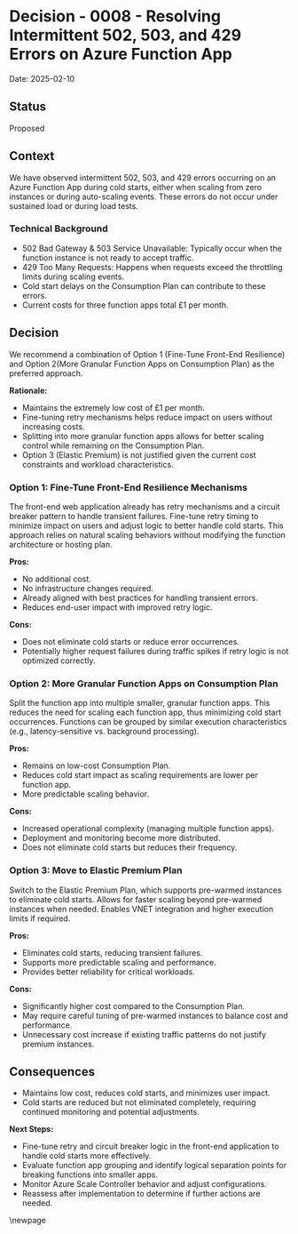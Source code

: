 # Decision - 0008 - Resolving Intermittent 502, 503, and 429 Errors on Azure Function App

Date: 2025-02-10

## Status

Proposed

## Context

We have observed intermittent 502, 503, and 429 errors occurring on an Azure Function App during cold starts,
either when scaling from zero instances or during auto-scaling events.
These errors do not occur under sustained load or during load tests.

### Technical Background

- 502 Bad Gateway & 503 Service Unavailable: Typically occur when the function instance is not ready to accept traffic.
- 429 Too Many Requests: Happens when requests exceed the throttling limits during scaling events.
- Cold start delays on the Consumption Plan can contribute to these errors.
- Current costs for three function apps total £1 per month.

## Decision

We recommend a combination of Option 1 (Fine-Tune Front-End Resilience) and
Option 2(More Granular Function Apps on Consumption Plan) as the preferred approach.

**Rationale:**

- Maintains the extremely low cost of £1 per month.
- Fine-tuning retry mechanisms helps reduce impact on users without increasing costs.
- Splitting into more granular function apps allows for better scaling control while remaining on the Consumption Plan.
- Option 3 (Elastic Premium) is not justified given the current cost constraints and workload characteristics.

### Option 1: Fine-Tune Front-End Resilience Mechanisms

The front-end web application already has retry mechanisms and a circuit breaker pattern to handle transient failures.
Fine-tune retry timing to minimize impact on users and adjust logic to better handle cold starts.
This approach relies on natural scaling behaviors without modifying the function architecture or hosting plan.

**Pros:**

- No additional cost.
- No infrastructure changes required.
- Already aligned with best practices for handling transient errors.
- Reduces end-user impact with improved retry logic.

**Cons:**

- Does not eliminate cold starts or reduce error occurrences.
- Potentially higher request failures during traffic spikes if retry logic is not optimized correctly.

### Option 2: More Granular Function Apps on Consumption Plan

Split the function app into multiple smaller, granular function apps.
This reduces the need for scaling each function app, thus minimizing cold start occurrences.
Functions can be grouped by similar execution characteristics (e.g., latency-sensitive vs. background processing).

**Pros:**

- Remains on low-cost Consumption Plan.
- Reduces cold start impact as scaling requirements are lower per function app.
- More predictable scaling behavior.

**Cons:**

- Increased operational complexity (managing multiple function apps).
- Deployment and monitoring become more distributed.
- Does not eliminate cold starts but reduces their frequency.

### Option 3: Move to Elastic Premium Plan

Switch to the Elastic Premium Plan, which supports pre-warmed instances to eliminate cold starts.
Allows for faster scaling beyond pre-warmed instances when needed.
Enables VNET integration and higher execution limits if required.

**Pros:**

- Eliminates cold starts, reducing transient failures.
- Supports more predictable scaling and performance.
- Provides better reliability for critical workloads.

**Cons:**

- Significantly higher cost compared to the Consumption Plan.
- May require careful tuning of pre-warmed instances to balance cost and performance.
- Unnecessary cost increase if existing traffic patterns do not justify premium instances.

## Consequences

- Maintains low cost, reduces cold starts, and minimizes user impact.
- Cold starts are reduced but not eliminated completely, requiring continued monitoring and potential adjustments.

**Next Steps:**

- Fine-tune retry and circuit breaker logic in the front-end application to handle cold starts more effectively.
- Evaluate function app grouping and identify logical separation points for breaking functions into smaller apps.
- Monitor Azure Scale Controller behavior and adjust configurations.
- Reassess after implementation to determine if further actions are needed.

<!-- Leave the rest of this page blank -->
\newpage

